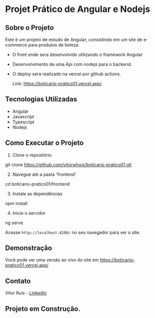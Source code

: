 # Projet Prático de Angular e Nodejs

## Sobre o Projeto

Este é um projeto de estudo de Angular, consistindo em um site de e-commerce para produtos de beleza.

- O front ende sera desenvolvido utilizando o framework Angular
- Desenvolvimento de uma Api com nodejs para o backend.
- O deploy sera realizado na vercel por github actions.

  Link: https://boticario-pratico01.vercel.app/

## Tecnologias Utilizadas

- Angular
- Javascript
- Typescript
- Nodejs

## Como Executar o Projeto

1. Clone o repositório

git clone https://github.com/vitorwhois/boticario-pratico01.git

2. Navegue até a pasta 'frontend'

cd boticario-pratico01/frontend

3. Instale as dependências

npm install

4. Inicie o servidor

ng serve

Acesse `http://localhost:4200/` no seu navegador para ver o site.

## Demonstração

Você pode ver uma versão ao vivo do site em https://boticario-pratico01.vercel.app/

## Contato

Vitor Ruis - [LinkedIn](https://www.linkedin.com/in/vitor-ruis-silva/)

## Projeto em Construção.

